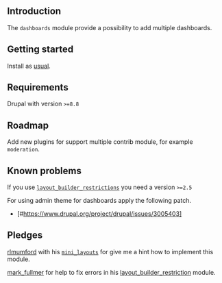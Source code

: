 ## Introduction

The ``dashboards`` module provide a possibility to add multiple dashboards.

## Getting started

Install as [usual](https://www.drupal.org/docs/8/extending-drupal-8/installing-drupal-8-modules).


## Requirements

Drupal with version ``>=8.8``

## Roadmap

Add new plugins for support multiple contrib module, for example ``moderation``.

## Known problems

If you use [``layout_builder_restrictions``](https://www.drupal.org/project/layout_builder_restrictions) you need a version ``>=2.5``

For using admin theme for dashboards apply the following patch.

- [#https://www.drupal.org/project/drupal/issues/3005403]

## Pledges

[rlmumford](https://www.drupal.org/u/rlmumford) with his [``mini_layouts``](https://www.drupal.org/project/mini_layouts) for give me a hint how to implement this module.

[mark_fullmer](https://www.drupal.org/u/mark_fullmer) for help to fix errors in his [layout_builder_restriction](https://www.drupal.org/project/layout_builder_restrictions) module.

